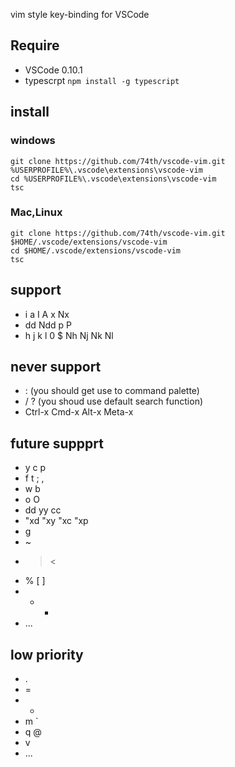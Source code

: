 vim style key-binding for VSCode

## Require

* VSCode 0.10.1
* typescrpt ```npm install -g typescript```

## install

### windows

```
git clone https://github.com/74th/vscode-vim.git %USERPROFILE%\.vscode\extensions\vscode-vim
cd %USERPROFILE%\.vscode\extensions\vscode-vim
tsc
```
### Mac,Linux

```
git clone https://github.com/74th/vscode-vim.git $HOME/.vscode/extensions/vscode-vim
cd $HOME/.vscode/extensions/vscode-vim
tsc
``` 

## support

* i a I A x Nx
* dd Ndd p P
* h j k l 0 $ Nh Nj Nk Nl

## never support

* : (you should get use to command palette)
* / ? (you shoud use default search function)
* Ctrl-x Cmd-x Alt-x Meta-x

## future suppprt

* y c p
* f t ; ,
* w b
* o O
* dd yy cc
* "xd "xy "xc "xp
* g
* ~
* > <
* % [ ]
* + -
* ...

## low priority

* .
* =
* *
* m `
* q @
* v
* ...